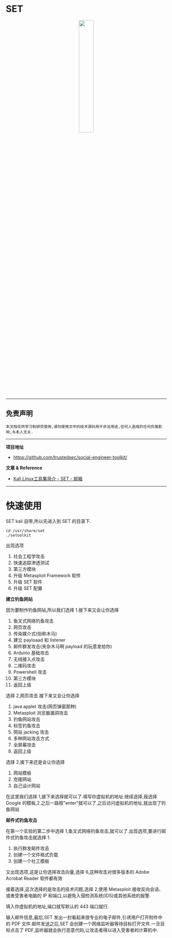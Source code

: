 # SET

<p align="center">
    <img src="../../../assets/img/logo/set.png" width="30%">
</p>

---

## 免责声明

`本文档仅供学习和研究使用,请勿使用文中的技术源码用于非法用途,任何人造成的任何负面影响,与本人无关.`

---

**项目地址**
- https://github.com/trustedsec/social-engineer-toolkit/

**文章 & Reference**
- [Kali Linux工具集简介 - SET - 邮箱](https://blog.csdn.net/lendq/article/details/79314159)

---

# 快速使用

SET kali 自带,所以先进入到 SET 的目录下.
```
cd /usr/share/set
./setoolkit
```

出现选项
1. 社会工程学攻击
2. 快速追踪渗透测试
3. 第三方模块
4. 升级 Metasploit Framework 软件
5. 升级 SET 软件
6. 升级 SET 配置

**建立钓鱼网站**

因为要制作钓鱼网站,所以我们选择 1.接下来又会让你选择
1. 鱼叉式网络钓鱼攻击
2. 网页攻击
3. 传染媒介式(俗称木马)
4. 建立 payloaad 和 listener
5. 邮件群发攻击(夹杂木马啊 payload 的玩意发给你)
6. Arduino 基础攻击
7. 无线接入点攻击
8. 二维码攻击
9. Powershell 攻击
10. 第三方模块
99. 返回上级

选择 2,网页攻击.接下来又会让你选择
1. java applet 攻击(网页弹窗那种)
2. Metasploit 浏览器漏洞攻击
3. 钓鱼网站攻击
4. 标签钓鱼攻击
5. 网站 jacking 攻击
6. 多种网站攻击方式
7. 全屏幕攻击
99. 返回上级

选择 2,接下来还是会让你选择
1. 网站模板
2. 克隆网站
3. 自己设计网站

在这里我们选择 1,接下来选择就可以了.填写你虚拟机的地址.继续选择,我选择 Google 的模板,2.之后一路按"enter"就可以了.之后访问虚拟机的地址,就出现了钓鱼网站

**邮件式钓鱼攻击**

在第一个实验的第二步中选择 1,鱼叉式网络钓鱼攻击,就可以了.出现选项,要进行邮件式钓鱼攻击就选择 1.

1. 执行群发邮件攻击
2. 创建一个文件格式负载
3. 创建一个社工模板

又出现选项,这是让你选择攻击向量,选择 6,这种攻击对很多版本的 Adobe Acrobat Reader 软件都有效

接着选择,这次选择的是攻击的技术问题,选择 2,使用 Metasploit 接收反向会话、或者受害者电脑的 IP 和端口,以避免入侵检测系统(IDS)或其他系统的报警.

填入你虚拟机的地址,端口就写默认的 443 端口就行.

输入邮件信息,最后,SET 发出一封看起来很专业的电子邮件,引诱用户打开附件中的 PDF 文件.邮件发送之后,SET 会创建一个网络监听器等待目标打开文件.一旦目标点击了 PDF,监听器就会执行恶意代码,让攻击者得以进入受害者的计算机中.
